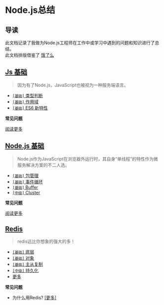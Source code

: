 # Node.js总结

## 导读

此文档记录了我做为Node.js工程师在工作中或学习中遇到的问题和知识进行了总结。    
此文档排版借鉴了 [饿了么](https://github.com/ElemeFE/node-interview/tree/master../../master/docs/sections/zh-cn)

## [Js 基础](../../master/docs../../master/docs/sections/Js.md)

> 因为有了Node.js，JavaScript也被视为一种服务端语言。

* [`[基础]` 类型判断](../../master/docs/sections/Js.md#类型判断)
* [`[基础]` 作用域](../../master/docs/sections/Js.md#作用域)
* [`[基础]` ES6 新特性](../../master/docs/sections/Js.md#ES6新特性)

**常见问题**


[阅读更多](../../master/docs/sections/JS.md)


## [Node.js 基础](../../master/docs/sections/Nodejs.md)

> Node.js作为JavaScript在浏览器外运行时，其自身“单线程”的特性作为微服务解决方案的不二人选。

* [`[基础]` 包管理](../../master/docs/sections/Nodejs.md#包管理)
* [`[基础]` 事件循环](../../master/docs/sections/Nodejs.md#事件循环)
* [`[基础]` Buffer](../../master/docs/sections/Nodejs.md#Buffer)
* [`[中级]` Cluster](../../master/docs/sections/Nodejs.md#Cluster)

**常见问题**


[阅读更多](../../master/docs/sections/Nodejs.md)


## [Redis](../../master/docs/sections/Nodejs.md)

> redis远比你想象的强大的多！

* [`[基础]` 底层](../../master/docs/sections/Redis.md#底层)
* [`[基础]` 对象](../../master/docs/sections/Redis.md#对象)
* [`[基础]` 主从复制](../../master/docs/sections/Redis.md#主从复制)
* [`[中级]` 持久化](../../master/docs/sections/Redis.md#持久化)
* [更多](../../master/docs/sections/Redis.md)

**常见问题**

* 为什么用Redis? [[更多]](../../master/docs/sections/Redis.md#Redis特性)